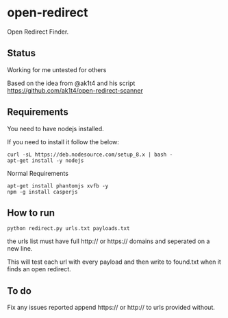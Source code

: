 # open-redirect
Open Redirect Finder.


Status
------

Working for me untested for others

Based on the idea from @ak1t4 and his script https://github.com/ak1t4/open-redirect-scanner

Requirements
--------------

You need to have nodejs installed.

If you need to install it follow the below:

```
curl -sL https://deb.nodesource.com/setup_8.x | bash -
apt-get install -y nodejs
```



Normal Requirements

```
apt-get install phantomjs xvfb -y
npm -g install casperjs
```


How to run
--------------


```
python redirect.py urls.txt payloads.txt
```

the urls list must have full http:// or https:// domains and seperated on a new line.

This will test each url with every payload and then write to found.txt when it finds an open redirect.

To do
--------

Fix any issues reported
append https:// or http:// to urls provided without.

